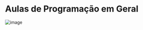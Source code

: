 # Aulas de Programação em Geral


![image](https://user-images.githubusercontent.com/24434043/111715195-1232e600-8832-11eb-90b3-01ed547fee11.png)
